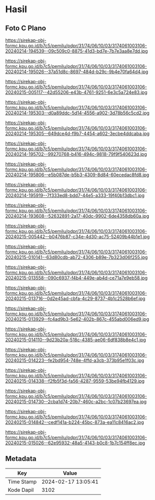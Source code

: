 # Hasil

## Foto C Plano

https://sirekap-obj-formc.kpu.go.id/b7c5/pemilu/pdpr/31/74/06/10/03/3174061003106-20240214-194539--09c509c0-8875-41d3-bd7e-7b7e3aa8e7dd.jpg

https://sirekap-obj-formc.kpu.go.id/b7c5/pemilu/pdpr/31/74/06/10/03/3174061003106-20240214-195026--37a51d8c-8697-484d-b29c-9b4e70fa64d4.jpg

https://sirekap-obj-formc.kpu.go.id/b7c5/pemilu/pdpr/31/74/06/10/03/3174061003106-20240215-005117--42d55206-e43b-4761-9251-6e3c5a724e83.jpg

https://sirekap-obj-formc.kpu.go.id/b7c5/pemilu/pdpr/31/74/06/10/03/3174061003106-20240214-195303--d0a89ddc-5d14-4556-a902-3d78b56c5cd2.jpg

https://sirekap-obj-formc.kpu.go.id/b7c5/pemilu/pdpr/31/74/06/10/03/3174061003106-20240214-195305--649dce4d-f9b7-4454-a602-3ecbe4ddcaba.jpg

https://sirekap-obj-formc.kpu.go.id/b7c5/pemilu/pdpr/31/74/06/10/03/3174061003106-20240214-195702--99270768-b416-494c-9818-79f9f540623d.jpg

https://sirekap-obj-formc.kpu.go.id/b7c5/pemilu/pdpr/31/74/06/10/03/3174061003106-20240214-195806--e5b087de-b5b3-4309-8d84-60ecedac8fd8.jpg

https://sirekap-obj-formc.kpu.go.id/b7c5/pemilu/pdpr/31/74/06/10/03/3174061003106-20240214-195919--7f333ed8-bdd7-44e5-a333-19f40b13dbc1.jpg

https://sirekap-obj-formc.kpu.go.id/b7c5/pemilu/pdpr/31/74/06/10/03/3174061003106-20240214-193608--52632891-2a17-40dc-9902-6de4358db60a.jpg

https://sirekap-obj-formc.kpu.go.id/b7c5/pemilu/pdpr/31/74/06/10/03/3174061003106-20240215-005442--b0476b87-c34e-4d30-ac75-52409b44b1e1.jpg

https://sirekap-obj-formc.kpu.go.id/b7c5/pemilu/pdpr/31/74/06/10/03/3174061003106-20240215-010141--63d80cdb-ab72-4306-b89e-7b323d06f255.jpg

https://sirekap-obj-formc.kpu.go.id/b7c5/pemilu/pdpr/31/74/06/10/03/3174061003106-20240215-013558--090c6937-f4b4-449e-ab4d-ce71a7e9eb58.jpg

https://sirekap-obj-formc.kpu.go.id/b7c5/pemilu/pdpr/31/74/06/10/03/3174061003106-20240215-013716--0d2e45ad-cbfa-4c29-8737-4b1c2528b6ef.jpg

https://sirekap-obj-formc.kpu.go.id/b7c5/pemilu/pdpr/31/74/06/10/03/3174061003106-20240215-013929--fc4ad9b3-5e62-402b-867c-455abd006ed9.jpg

https://sirekap-obj-formc.kpu.go.id/b7c5/pemilu/pdpr/31/74/06/10/03/3174061003106-20240215-014110--9d23b20a-518c-4385-ae06-6df838b8e4c1.jpg

https://sirekap-obj-formc.kpu.go.id/b7c5/pemilu/pdpr/31/74/06/10/03/3174061003106-20240215-014223--fe2bd954-748e-4ffd-a3cb-373b95e1f03c.jpg

https://sirekap-obj-formc.kpu.go.id/b7c5/pemilu/pdpr/31/74/06/10/03/3174061003106-20240215-014338--f2fb5f3d-fa56-4287-9559-53be94fb4129.jpg

https://sirekap-obj-formc.kpu.go.id/b7c5/pemilu/pdpr/31/74/06/10/03/3174061003106-20240215-014730--2cba1d74-20b7-460c-a2bc-1c07b23697ea.jpg

https://sirekap-obj-formc.kpu.go.id/b7c5/pemilu/pdpr/31/74/06/10/03/3174061003106-20240215-014842--cedf141a-b224-45bc-873a-ea11c8416ac2.jpg

https://sirekap-obj-formc.kpu.go.id/b7c5/pemilu/pdpr/31/74/06/10/03/3174061003106-20240215-015026--62e95932-48a5-4143-b0c8-1b7c154ff8ec.jpg


## Metadata

| Key        | Value               |
| ---------- | ------------------- |
| Time Stamp | 2024-02-17 13:05:41 |
| Kode Dapil | 3102                |



